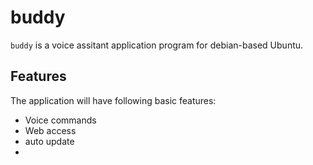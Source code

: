 # buddy
`buddy` is a voice assitant application program for debian-based Ubuntu.
## Features
The application will have following basic features:
- Voice commands
- Web access
- auto update
- 
